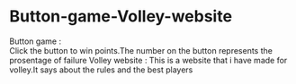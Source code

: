 # Button-game-Volley-website
Button game :       
Click the button to win points.The number on the button represents the prosentage of failure
Volley website :
This is a website that i have made for volley.It says about the rules and the best players
